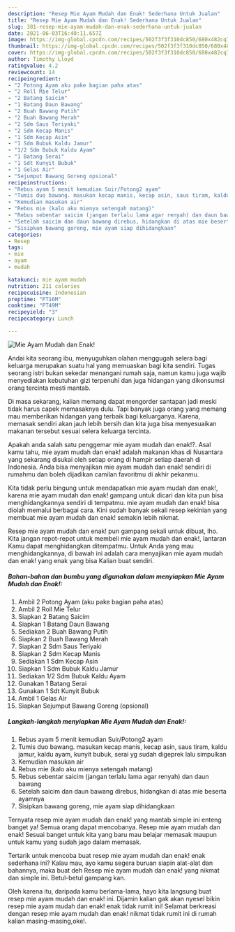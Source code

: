 ```yaml
---
description: "Resep Mie Ayam Mudah dan Enak! Sederhana Untuk Jualan"
title: "Resep Mie Ayam Mudah dan Enak! Sederhana Untuk Jualan"
slug: 381-resep-mie-ayam-mudah-dan-enak-sederhana-untuk-jualan
date: 2021-06-03T16:40:11.657Z
image: https://img-global.cpcdn.com/recipes/502f3f3f310dc850/680x482cq70/mie-ayam-mudah-dan-enak-foto-resep-utama.jpg
thumbnail: https://img-global.cpcdn.com/recipes/502f3f3f310dc850/680x482cq70/mie-ayam-mudah-dan-enak-foto-resep-utama.jpg
cover: https://img-global.cpcdn.com/recipes/502f3f3f310dc850/680x482cq70/mie-ayam-mudah-dan-enak-foto-resep-utama.jpg
author: Timothy Lloyd
ratingvalue: 4.2
reviewcount: 14
recipeingredient:
- "2 Potong Ayam aku pake bagian paha atas"
- "2 Roll Mie Telur"
- "2 Batang Saicim"
- "1 Batang Daun Bawang"
- "2 Buah Bawang Putih"
- "2 Buah Bawang Merah"
- "2 Sdm Saus Teriyaki"
- "2 Sdm Kecap Manis"
- "1 Sdm Kecap Asin"
- "1 Sdm Bubuk Kaldu Jamur"
- "1/2 Sdm Bubuk Kaldu Ayam"
- "1 Batang Serai"
- "1 Sdt Kunyit Bubuk"
- "1 Gelas Air"
- "Sejumput Bawang Goreng opsional"
recipeinstructions:
- "Rebus ayam 5 menit kemudian Suir/Potong2 ayam"
- "Tumis duo bawang. masukan kecap manis, kecap asin, saus tiram, kaldu jamur, kaldu ayam, kunyit bubuk, serai yg sudah digeprek lalu simpulkan"
- "Kemudian masukan air"
- "Rebus mie (kalo aku mienya setengah matang)"
- "Rebus sebentar saicim (jangan terlalu lama agar renyah) dan daun bawang"
- "Setelah saicim dan daun bawang direbus, hidangkan di atas mie beserta ayamnya"
- "Sisipkan bawang goreng, mie ayam siap dihidangkaan"
categories:
- Resep
tags:
- mie
- ayam
- mudah

katakunci: mie ayam mudah 
nutrition: 211 calories
recipecuisine: Indonesian
preptime: "PT16M"
cooktime: "PT49M"
recipeyield: "3"
recipecategory: Lunch

---
```



![Mie Ayam Mudah dan Enak!](https://img-global.cpcdn.com/recipes/502f3f3f310dc850/680x482cq70/mie-ayam-mudah-dan-enak-foto-resep-utama.jpg)

Andai kita seorang ibu, menyuguhkan olahan menggugah selera bagi keluarga merupakan suatu hal yang memuaskan bagi kita sendiri. Tugas seorang istri bukan sekedar menangani rumah saja, namun kamu juga wajib menyediakan kebutuhan gizi terpenuhi dan juga hidangan yang dikonsumsi orang tercinta mesti mantab.

Di masa  sekarang, kalian memang dapat mengorder santapan jadi meski tidak harus capek memasaknya dulu. Tapi banyak juga orang yang memang mau memberikan hidangan yang terbaik bagi keluarganya. Karena, memasak sendiri akan jauh lebih bersih dan kita juga bisa menyesuaikan makanan tersebut sesuai selera keluarga tercinta. 



Apakah anda salah satu penggemar mie ayam mudah dan enak!?. Asal kamu tahu, mie ayam mudah dan enak! adalah makanan khas di Nusantara yang sekarang disukai oleh setiap orang di hampir setiap daerah di Indonesia. Anda bisa menyajikan mie ayam mudah dan enak! sendiri di rumahmu dan boleh dijadikan camilan favoritmu di akhir pekanmu.

Kita tidak perlu bingung untuk mendapatkan mie ayam mudah dan enak!, karena mie ayam mudah dan enak! gampang untuk dicari dan kita pun bisa menghidangkannya sendiri di tempatmu. mie ayam mudah dan enak! bisa diolah memalui berbagai cara. Kini sudah banyak sekali resep kekinian yang membuat mie ayam mudah dan enak! semakin lebih nikmat.

Resep mie ayam mudah dan enak! pun gampang sekali untuk dibuat, lho. Kita jangan repot-repot untuk membeli mie ayam mudah dan enak!, lantaran Kamu dapat menghidangkan ditempatmu. Untuk Anda yang mau menghidangkannya, di bawah ini adalah cara menyajikan mie ayam mudah dan enak! yang enak yang bisa Kalian buat sendiri.

<!--inarticleads1-->

##### Bahan-bahan dan bumbu yang digunakan dalam menyiapkan Mie Ayam Mudah dan Enak!:

1. Ambil 2 Potong Ayam (aku pake bagian paha atas)
1. Ambil 2 Roll Mie Telur
1. Siapkan 2 Batang Saicim
1. Siapkan 1 Batang Daun Bawang
1. Sediakan 2 Buah Bawang Putih
1. Siapkan 2 Buah Bawang Merah
1. Siapkan 2 Sdm Saus Teriyaki
1. Siapkan 2 Sdm Kecap Manis
1. Sediakan 1 Sdm Kecap Asin
1. Siapkan 1 Sdm Bubuk Kaldu Jamur
1. Sediakan 1/2 Sdm Bubuk Kaldu Ayam
1. Gunakan 1 Batang Serai
1. Gunakan 1 Sdt Kunyit Bubuk
1. Ambil 1 Gelas Air
1. Siapkan Sejumput Bawang Goreng (opsional)




<!--inarticleads2-->

##### Langkah-langkah menyiapkan Mie Ayam Mudah dan Enak!:

1. Rebus ayam 5 menit kemudian Suir/Potong2 ayam
1. Tumis duo bawang. masukan kecap manis, kecap asin, saus tiram, kaldu jamur, kaldu ayam, kunyit bubuk, serai yg sudah digeprek lalu simpulkan
1. Kemudian masukan air
1. Rebus mie (kalo aku mienya setengah matang)
1. Rebus sebentar saicim (jangan terlalu lama agar renyah) dan daun bawang
1. Setelah saicim dan daun bawang direbus, hidangkan di atas mie beserta ayamnya
1. Sisipkan bawang goreng, mie ayam siap dihidangkaan




Ternyata resep mie ayam mudah dan enak! yang mantab simple ini enteng banget ya! Semua orang dapat mencobanya. Resep mie ayam mudah dan enak! Sesuai banget untuk kita yang baru mau belajar memasak maupun untuk kamu yang sudah jago dalam memasak.

Tertarik untuk mencoba buat resep mie ayam mudah dan enak! enak sederhana ini? Kalau mau, ayo kamu segera buruan siapin alat-alat dan bahannya, maka buat deh Resep mie ayam mudah dan enak! yang nikmat dan simple ini. Betul-betul gampang kan. 

Oleh karena itu, daripada kamu berlama-lama, hayo kita langsung buat resep mie ayam mudah dan enak! ini. Dijamin kalian gak akan nyesel bikin resep mie ayam mudah dan enak! enak tidak rumit ini! Selamat berkreasi dengan resep mie ayam mudah dan enak! nikmat tidak rumit ini di rumah kalian masing-masing,oke!.

